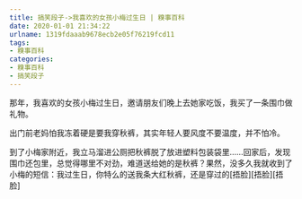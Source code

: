 ```yaml
---
title: 搞笑段子->我喜欢的女孩小梅过生日 | 糗事百科
date: 2020-01-01 21:34:22
urlname: 1319fdaaab9678ecb2e05f76219fcd11
tags: 
- 糗事百科
categories:
- 糗事百科
- 搞笑段子
---
```

那年，我喜欢的女孩小梅过生日，邀请朋友们晚上去她家吃饭，我买了一条围巾做礼物。

出门前老妈怕我冻着硬是要我穿秋裤，其实年轻人要风度不要温度，并不怕冷。

到了小梅家附近，我立马溜进公厕把秋裤脱了放进塑料包装袋里……回家后，发现围巾还包里，总觉得哪里不对劲，难道送给她的是秋裤？果然，没多久我就收到了小梅的短信：我过生日，你特么的送我条大红秋裤，还是穿过的[捂脸][捂脸][捂脸]


